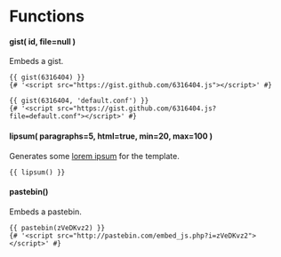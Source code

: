 # Functions

#### gist( id, file=null )
Embeds a gist.
```jinja
{{ gist(6316404) }}
{# '<script src="https://gist.github.com/6316404.js"></script>' #}

{{ gist(6316404, 'default.conf') }}
{# '<script src="https://gist.github.com/6316404.js?file=default.conf"></script>' #}
```

#### lipsum( paragraphs=5, html=true, min=20, max=100 )
Generates some [lorem ipsum](http://www.lipsum.com/) for the template.
```jinja
{{ lipsum() }}
```

#### pastebin()
Embeds a pastebin.
```jinja
{{ pastebin(zVeDKvz2) }}
{# '<script src="http://pastebin.com/embed_js.php?i=zVeDKvz2"></script>' #}
```
